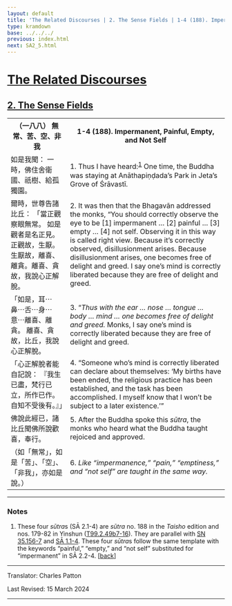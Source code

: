 ```yaml
---
layout: default
title: 'The Related Discourses | 2. The Sense Fields | 1-4 (188). Impermanent, Painful, Empty, and Not Self'
type: kramdown
base: ../../../
previous: index.html
next: SA2_5.html
---
```


<h1><a href='../index.html'>The Related Discourses</a></h1>
<h2><a href='index.html'>2. The Sense Fields</a></h2>

<table class="trans">
  <th class='ch'>（一八八） 無常、苦、空、非我</th>
  <th class='en'>1-4 (188). Impermanent, Painful, Empty, and Not Self</th>
  <tr>
    <td title='t99.2.49b7'>如是我聞： 一時，佛住舍衛國、祇樹、給孤獨園。</td>
    <td id='p1'>1. Thus I have heard:<sup id="ref1"><a href="#n1">1</a></sup> One time, the Buddha was staying at Anāthapiṇḍada’s Park in Jeta’s Grove of Śrāvastī.</td>
  </tr>
  <tr>
    <td title='t99.2.49b8'>爾時，世尊告諸比丘： 「當正觀察眼無常。 如是觀者是名正見。 正觀故，生厭。 生厭故，離喜、離貪。離喜、貪故，我說心正解脫。</td>
    <td id='p2'>2. It was then that the Bhagavān addressed the monks, “You should correctly observe the eye to be [1] impermanent … [2] painful … [3] empty … [4] not self. Observing it in this way is called right view. Because it’s correctly observed, disillusionment arises. Because disillusionment arises, one becomes free of delight and greed. I say one’s mind is correctly liberated because they are free of delight and greed.</td>
  </tr>
  <tr>
    <td title='t99.2.49b11'>「如是，耳⋯鼻⋯舌⋯身⋯意⋯離喜、離貪。 離喜、貪故，比丘，我說心正解脫。</td>
    <td id='p3'>3. “<em>Thus with the ear … nose … tongue … body … mind … one becomes free of delight and greed.</em> Monks, I say one’s mind is correctly liberated because they are free of delight and greed.</td>
  </tr>
  <tr>
    <td title='t99.2.49b12'>「心正解脫者能自記說： 『我生已盡，梵行已立，所作已作。 自知不受後有。』」</td>
    <td id='p4'>4. “Someone who’s mind is correctly liberated can declare about themselves: ‘My births have been ended, the religious practice has been established, and the task has been accomplished. I myself know that I won’t be subject to a later existence.’”</td>
  </tr>
  <tr>
    <td title='t99.2.49b14'>佛說此經已，諸比丘聞佛所說歡喜，奉行。</td>
    <td id='p5'>5. After the Buddha spoke this <em>sūtra</em>, the monks who heard what the Buddha taught rejoiced and approved.</td>
  </tr>
  <tr>
    <td title='t99.2.49b16'>（如「無常」，如是「苦」、「空」、「非我」，亦如是說。）</td>
    <td id='p6'>6. <em>Like “impermanence,” “pain,” “emptiness,” and “not self” are taught in the same way.</em></td>
  </tr>
</table>

<hr/>

<h3 id="notes">Notes</h3>

<ol>
<li id="n1">These four <em>sūtra</em>s (SĀ 2.1-4) are  <em>sūtra</em> no. 188 in the <cite>Taisho</cite> edition and nos. 179-82 in Yinshun (<a href="https://cbetaonline.dila.edu.tw/zh/T02n0099_p0049b07" target="_blank">T99.2.49b7-16</a>). They are parallel with <a href="https://suttacentral.net/sn35.156" target="_blank">SN 35.156-7</a> and <a href="../01/SA1_1-4.html" target="_blank">SĀ 1.1-4</a>. These four <em>sūtra</em>s follow the same template with the keywords “painful,” “empty,” and “not self” substituted for “impermanent” in SĀ 2.2-4. [<a href="#ref1">back</a>]</li>
</ol>
<hr/>

<p class="translator">Translator: Charles Patton</p>
<p class='revised'>Last Revised: 15 March 2024</p>

<hr/>